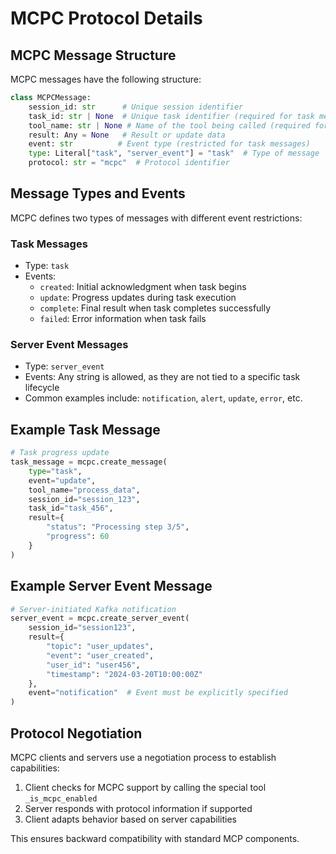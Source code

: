 # MCPC Protocol Details

## MCPC Message Structure

MCPC messages have the following structure:

```python
class MCPCMessage:
    session_id: str      # Unique session identifier
    task_id: str | None  # Unique task identifier (required for task messages)
    tool_name: str | None # Name of the tool being called (required for task messages)
    result: Any = None   # Result or update data
    event: str          # Event type (restricted for task messages)
    type: Literal["task", "server_event"] = "task"  # Type of message
    protocol: str = "mcpc"  # Protocol identifier
```

## Message Types and Events

MCPC defines two types of messages with different event restrictions:

### Task Messages

- Type: `task`
- Events:
  - `created`: Initial acknowledgment when task begins
  - `update`: Progress updates during task execution
  - `complete`: Final result when task completes successfully
  - `failed`: Error information when task fails

### Server Event Messages

- Type: `server_event`
- Events: Any string is allowed, as they are not tied to a specific task lifecycle
- Common examples include: `notification`, `alert`, `update`, `error`, etc.

## Example Task Message

```python
# Task progress update
task_message = mcpc.create_message(
    type="task",
    event="update",
    tool_name="process_data",
    session_id="session_123",
    task_id="task_456",
    result={
        "status": "Processing step 3/5",
        "progress": 60
    }
)
```

## Example Server Event Message

```python
# Server-initiated Kafka notification
server_event = mcpc.create_server_event(
    session_id="session123",
    result={
        "topic": "user_updates",
        "event": "user_created",
        "user_id": "user456",
        "timestamp": "2024-03-20T10:00:00Z"
    },
    event="notification"  # Event must be explicitly specified
)
```

## Protocol Negotiation

MCPC clients and servers use a negotiation process to establish capabilities:

1. Client checks for MCPC support by calling the special tool `_is_mcpc_enabled`
2. Server responds with protocol information if supported
3. Client adapts behavior based on server capabilities

This ensures backward compatibility with standard MCP components.
